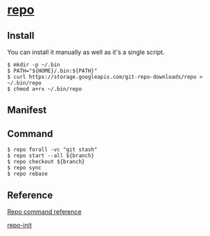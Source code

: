 # [repo](https://gerrit.googlesource.com/git-repo)

## Install
You can install it manually as well as it's a single script.
```
$ mkdir -p ~/.bin
$ PATH="${HOME}/.bin:${PATH}"
$ curl https://storage.googleapis.com/git-repo-downloads/repo > ~/.bin/repo
$ chmod a+rx ~/.bin/repo
```

## Manifest


## Command
```
$ repo forall -vc "git stash"
$ repo start --all ${branch}
$ repo checkout ${branch}
$ repo sync
$ repo rebase
```


## Reference
[Repo command reference](https://source.android.com/docs/setup/reference/repo?hl=zh-tw)

[repo-init](https://manpages.ubuntu.com/manpages/noble/man1/repo-init.1.html)